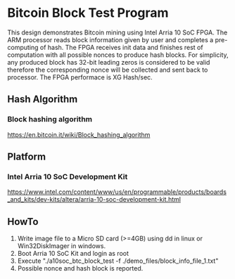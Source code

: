 # Bitcoin Block Test Program
This design demonstrates Bitcoin mining using Intel Arria 10 SoC FPGA. The ARM processor reads block information given by user and completes a pre-computing of hash. The FPGA receives init data and finishes rest of computation with all possible nonces to produce hash blocks. For simplicity, any produced block has 32-bit leading zeros is considered to be valid therefore the corresponding nonce will be collected and sent back to processor. The FPGA performace is XG Hash/sec.

Hash Algorithm
------
### Block hashing algorithm
https://en.bitcoin.it/wiki/Block_hashing_algorithm

Platform
------
### Intel Arria 10 SoC Development Kit
https://www.intel.com/content/www/us/en/programmable/products/boards_and_kits/dev-kits/altera/arria-10-soc-development-kit.html

HowTo
------
1. Write image file to a Micro SD card (>=4GB) using dd in linux or Win32DiskImager in windows.
2. Boot Arria 10 SoC Kit and login as root
3. Execute "./a10soc_btc_block_test -f ./demo_files/block_info_file_1.txt"
4. Possible nonce and hash block is reported.

